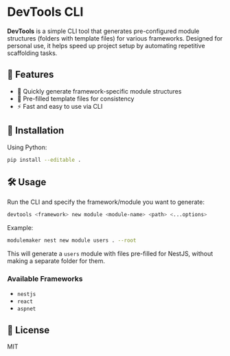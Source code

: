 # DevTools CLI  

**DevTools** is a simple CLI tool that generates pre-configured module structures (folders with template files) for various frameworks. Designed for personal use, it helps speed up project setup by automating repetitive scaffolding tasks.  

## 🚀 Features  
- 📂 Quickly generate framework-specific module structures  
- 📝 Pre-filled template files for consistency  
- ⚡ Fast and easy to use via CLI  

## 📌 Installation  
Using Python:  
```sh
pip install --editable .
```

## 🛠️ Usage  
Run the CLI and specify the framework/module you want to generate:  
```sh
devtools <framework> new module <module-name> <path> <...options>
```
Example:  
```sh
modulemaker nest new module users . --root
```
This will generate a `users` module with files pre-filled for NestJS, without making a separate folder for them.  

### Available Frameworks  
- `nestjs`  
- `react`  
- `aspnet`

## 📄 License  
MIT  

